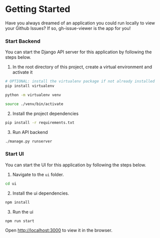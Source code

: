 # Getting Started

Have you always dreamed of an application you could run locally to view your Github Issues? If so, gh-issue-viewer is the app for you! 

### Start Backend

You can start the Django API server for this application by following the steps below. 

1. In the root directory of this project, create a virtual environment and activate it
```sh
# OPTIONAL: install the virtualenv package if not already installed
pip install virtualenv 

python -m virtualenv venv 

source ./venv/bin/activate
```
2. Install the project dependencies
```sh
pip install -r requirements.txt
```
3. Run API backend
```sh
./manage.py runserver
```

### Start UI

You can start the UI for this application by following the steps below. 

1. Navigate to the `ui` folder. 
```sh
cd ui
```
2. Install the ui dependencies.
```sh
npm install
```
3. Run the ui
```sh
npm run start
```

Open [http://localhost:3000](http://localhost:3000) to view it in the browser.
